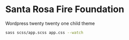 # Santa Rosa Fire Foundation

Wordpress twenty twenty one child theme

```bash
sass scss/app.scss app.css --watch
```
